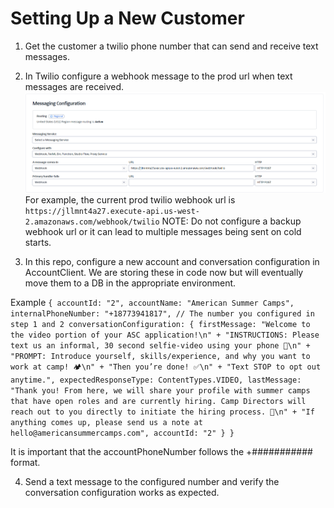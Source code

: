 # Setting Up a New Customer
1. Get the customer a twilio phone number that can send and receive text messages.
2. In Twilio configure a webhook message to the prod url when text messages are received. 
![img.png](img.png)
For example, the current prod twilio webhook url is `https://jllmnt4a27.execute-api.us-west-2.amazonaws.com/webhook/twilio`
NOTE: Do not configure a backup webhook url or it can lead to multiple messages being sent on cold starts.

3. In this repo, configure a new account and conversation configuration in AccountClient. We are
storing these in code now but will eventually move them to a DB in the appropriate environment. 

Example
`{
accountId: "2",
accountName: "American Summer Camps",
internalPhoneNumber: "+18773941817", // The number you configured in step 1 and 2
conversationConfiguration: {
firstMessage:
"Welcome to the video portion of your ASC application!\n" +
"INSTRUCTIONS: Please text us an informal, 30 second selfie-video using your phone 🤳\n" +
"PROMPT: Introduce yourself, skills/experience, and why you want to work at camp! 🏕️\n" +
"Then you’re done! ✅\n" +
"Text STOP to opt out anytime.",
expectedResponseType: ContentTypes.VIDEO,
lastMessage: "Thank you! From here, we will share your profile with summer camps that have open roles and are currently hiring. Camp Directors will reach out to you directly to initiate the hiring process. 🥳\n" +
"If anything comes up, please send us a note at hello@americansummercamps.com",
accountId: "2"
}
}`

It is important that the accountPhoneNumber follows the +########### format.    

4. Send a text message to the configured number and verify the conversation configuration works
as expected.